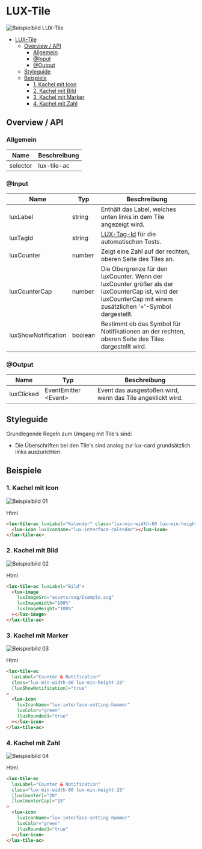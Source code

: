 # LUX-Tile

![Beispielbild LUX-Tile](https://raw.githubusercontent.com/wiki/IHK-GfI/lux-components/Versions/v18/lux‐tile-v18-img.png)

- [LUX-Tile](#lux-tile)
  - [Overview / API](#overview--api)
    - [Allgemein](#allgemein)
    - [@Input](#input)
    - [@Output](#output)
  - [Styleguide](#styleguide)
  - [Beispiele](#beispiele)
    - [1. Kachel mit Icon](#1-kachel-mit-icon)
    - [2. Kachel mit Bild](#2-kachel-mit-bild)
    - [3. Kachel mit Marker](#3-kachel-mit-marker)
    - [4. Kachel mit Zahl](#4-kachel-mit-zahl)

## Overview / API

### Allgemein

| Name     | Beschreibung    |
| -------- | --------------- |
| selector | lux-tile-ac     |

### @Input

| Name                | Typ     | Beschreibung                                                                                                                                                   |
| ------------------- | ------- | -------------------------------------------------------------------------------------------------------------------------------------------------------------- |
| luxLabel            | string  | Enthält das Label, welches unten links in dem Tile angezeigt wird.                                                                                             |
| luxTagId            | string  | [LUX-Tag-Id](luxTagId-v18#direkte-konfiguration) für die automatischen Tests.                                                                                  |
| luxCounter          | number  | Zeigt eine Zahl auf der rechten, oberen Seite des Tiles an.                                                                                                    |
| luxCounterCap       | number  | Die Obergrenze für den luxCounter. Wenn der luxCounter größer als der luxCounterCap ist, wird der luxCounterCap mit einem zusätzlichen '+'-Symbol dargestellt. |
| luxShowNotification | boolean | Bestimmt ob das Symbol für Notifikationen an der rechten, oberen Seite des Tiles dargestellt wird.                                                             |

### @Output

| Name       | Typ                   | Beschreibung                                               |
| ---------- | --------------------- | ---------------------------------------------------------- |
| luxClicked | EventEmitter \<Event> | Event das ausgestoßen wird, wenn das Tile angeklickt wird. |

## Styleguide

Grundlegende Regeln zum Umgang mit Tile's sind:

- Die Überschriften bei den Tile's sind analog zur lux-card grundsätzlich links auszurichten.

## Beispiele

### 1. Kachel mit Icon

![Beispielbild 01](https://raw.githubusercontent.com/wiki/IHK-GfI/lux-components/Versions/v18/lux‐tile-v18-img-01.png)

Html

```html
<lux-tile-ac luxLabel="Kalender" class="lux-min-width-60 lux-min-height-28">
  <lux-icon luxIconName="lux-interface-calendar"></lux-icon>
</lux-tile-ac>
```

### 2. Kachel mit Bild

![Beispielbild 02](https://raw.githubusercontent.com/wiki/IHK-GfI/lux-components/Versions/v18/lux‐tile-v18-img-02.png)

Html

```html
<lux-tile-ac luxLabel="Bild">
  <lux-image
    luxImageSrc="assets/svg/Example.svg"
    luxImageWidth="100%"
    luxImageHeight="100%"
  ></lux-image>
</lux-tile-ac>
```

### 3. Kachel mit Marker

![Beispielbild 03](https://raw.githubusercontent.com/wiki/IHK-GfI/lux-components/Versions/v18/lux‐tile-v18-img-03.png)

Html

```html
<lux-tile-ac
  luxLabel="Counter & Notification"
  class="lux-min-width-80 lux-min-height-28"
  [luxShowNotification]="true"
>
  <lux-icon
    luxIconName="lux-interface-setting-hammer"
    luxColor="green"
    [luxRounded]="true"
  ></lux-icon>
</lux-tile-ac>
```

### 4. Kachel mit Zahl

![Beispielbild 04](https://raw.githubusercontent.com/wiki/IHK-GfI/lux-components/Versions/v18/lux‐tile-v18-img-04.png)

Html

```html
<lux-tile-ac
  luxLabel="Counter & Notification"
  class="lux-min-width-80 lux-min-height-28"
  [luxCounter]="20"
  [luxCounterCap]="15"
>
  <lux-icon
    luxIconName="lux-interface-setting-hammer"
    luxColor="green"
    [luxRounded]="true"
  ></lux-icon>
</lux-tile-ac>
```
